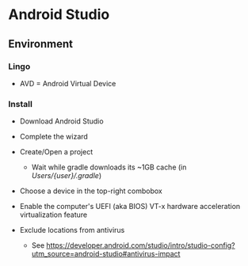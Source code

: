 # Android Studio

## Environment

### Lingo

* AVD = Android Virtual Device

### Install

* Download Android Studio
* Complete the wizard
* Create/Open a project
  * Wait while gradle downloads its ~1GB cache (in _Users/{user}/.gradle_)
* Choose a device in the top-right combobox
* Enable the computer's UEFI (aka BIOS) VT-x hardware acceleration virtualization feature

* Exclude locations from antivirus
  * See <https://developer.android.com/studio/intro/studio-config?utm_source=android-studio#antivirus-impact>
